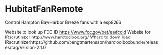 # HubitatFanRemote
Control Hampton Bay/Harbor Breeze  fans with a esp8266

Website to look up FCC ID https://www.fcc.gov/oet/ea/fccid
Website for IRscrutinizer http://www.harctoolbox.org/
Where to down load IRscrutinizerhttps://github.com/bengtmartensson/harctoolboxbundle/releases/tag/Version-2.1.0
